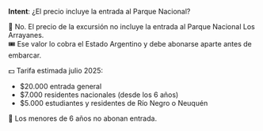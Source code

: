 **Intent**: ¿El precio incluye la entrada al Parque Nacional?

🚫 No. El precio de la excursión no incluye la entrada al Parque Nacional Los Arrayanes.  
🎟️ Ese valor lo cobra el Estado Argentino y debe abonarse aparte antes de embarcar.  

💵 Tarifa estimada julio 2025:  
- $20.000 entrada general  
- $7.000 residentes nacionales (desde los 6 años)  
- $5.000 estudiantes y residentes de Río Negro o Neuquén  

👧 Los menores de 6 años no abonan entrada.